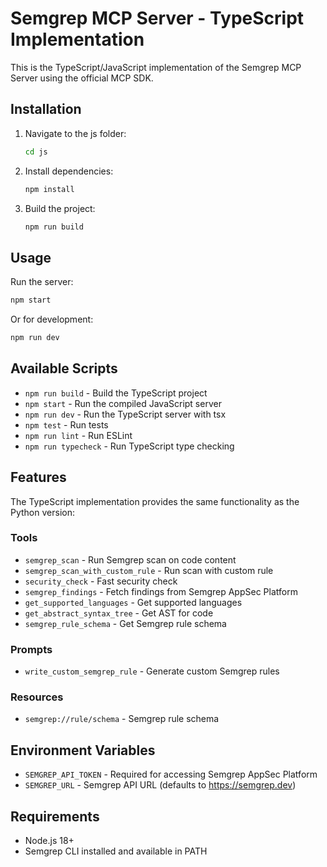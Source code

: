 # Semgrep MCP Server - TypeScript Implementation

This is the TypeScript/JavaScript implementation of the Semgrep MCP Server using the official MCP SDK.

## Installation

1. Navigate to the js folder:
   ```bash
   cd js
   ```

2. Install dependencies:
   ```bash
   npm install
   ```

3. Build the project:
   ```bash
   npm run build
   ```

## Usage

Run the server:
```bash
npm start
```

Or for development:
```bash
npm run dev
```

## Available Scripts

- `npm run build` - Build the TypeScript project
- `npm start` - Run the compiled JavaScript server
- `npm run dev` - Run the TypeScript server with tsx
- `npm test` - Run tests
- `npm run lint` - Run ESLint
- `npm run typecheck` - Run TypeScript type checking

## Features

The TypeScript implementation provides the same functionality as the Python version:

### Tools
- `semgrep_scan` - Run Semgrep scan on code content
- `semgrep_scan_with_custom_rule` - Run scan with custom rule
- `security_check` - Fast security check
- `semgrep_findings` - Fetch findings from Semgrep AppSec Platform
- `get_supported_languages` - Get supported languages
- `get_abstract_syntax_tree` - Get AST for code
- `semgrep_rule_schema` - Get Semgrep rule schema

### Prompts
- `write_custom_semgrep_rule` - Generate custom Semgrep rules

### Resources
- `semgrep://rule/schema` - Semgrep rule schema

## Environment Variables

- `SEMGREP_API_TOKEN` - Required for accessing Semgrep AppSec Platform
- `SEMGREP_URL` - Semgrep API URL (defaults to https://semgrep.dev)

## Requirements

- Node.js 18+
- Semgrep CLI installed and available in PATH